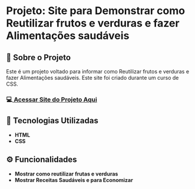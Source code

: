 <h1>Projeto: Site para Demonstrar como Reutilizar frutos e verduras e fazer Alimentações saudáveis</h1>

<h2>📌 Sobre o Projeto</h2>
<p>Este é um projeto voltado para informar como Reutilizar frutos e verduras e fazer Alimentações saudáveis. Este site foi criado durante um curso de CSS.</p>

<h3>💻<a href="https://site-advogados-react-js.vercel.app/" target="_blank"> Acessar Site do Projeto Aqui</a></h3>

<h2>🚀 Tecnologias Utilizadas</h2>
<ul>
  <li><b>HTML</b</li>
  <li><b>CSS</b - responsivo</li>
</ul>

<h2>⚙️ Funcionalidades</h2>
<ul>
  <li>Mostrar como reutilizar frutas e verduras</li>
  <li>Mostrar Receitas Saudáveis e para Economizar</li>
</ul>
